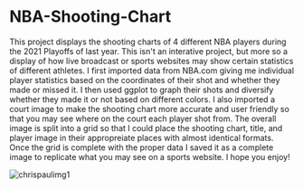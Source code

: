 # NBA-Shooting-Chart
This project displays the shooting charts of 4 different NBA players during the 2021 Playoffs of last year.
This isn't an interative project, but more so a display of how live broadcast or sports websites may show certain statistics of different athletes.
I first imported data from NBA.com giving me individual player statistics based on the coordinates of their shot and whether they made or missed it. 
I then used ggplot to graph their shots and diversify whether they made it or not based on different colors.
I also imported a court image to make the shooting chart more accurate and user friendly so that you may see where on the court each player shot from.
The overall image is split into a grid so that I could place the shooting chart, title, and player image in their appropreiate places with almost identical formats.
Once the grid is complete with the proper data I saved it as a complete image to replicate what you may see on a sports website. I hope you enjoy!

![chrispaulimg1](https://user-images.githubusercontent.com/120126470/207424636-c3eadb59-7dca-46f8-8228-9ee48865fc72.png)
